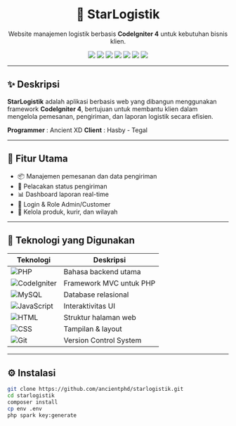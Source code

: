 <h1 align="center">🚚 StarLogistik</h1>
<p align="center">Website manajemen logistik berbasis <strong>CodeIgniter 4</strong> untuk kebutuhan bisnis klien.</p>

<p align="center">
  <img src="https://img.shields.io/badge/PHP-8.1-blue?logo=php" />
  <img src="https://img.shields.io/badge/CodeIgniter-4-red?logo=codeigniter" />
  <img src="https://img.shields.io/badge/MySQL-Database-blue?logo=mysql" />
  <img src="https://img.shields.io/badge/JavaScript-Frontend-yellow?logo=javascript" />
  <img src="https://img.shields.io/badge/HTML-Markup-orange?logo=html5" />
  <img src="https://img.shields.io/badge/CSS-Styling-blue?logo=css3" />
  <img src="https://img.shields.io/badge/Git-VersionControl-orange?logo=git" />
</p>

---

## ✨ Deskripsi

**StarLogistik** adalah aplikasi berbasis web yang dibangun menggunakan framework **CodeIgniter 4**, bertujuan untuk membantu klien dalam mengelola pemesanan, pengiriman, dan laporan logistik secara efisien.

**Programmer** : Ancient XD
**Client** : Hasby - Tegal

---

## 🚀 Fitur Utama
- 📦 Manajemen pemesanan dan data pengiriman
- 📍 Pelacakan status pengiriman
- 📊 Dashboard laporan real-time
- 👥 Login & Role Admin/Customer
- 📁 Kelola produk, kurir, dan wilayah

---

## 🧰 Teknologi yang Digunakan

| Teknologi | Deskripsi |
|----------|-----------|
| ![PHP](https://img.shields.io/badge/PHP-8.1-blue?logo=php) | Bahasa backend utama |
| ![CodeIgniter](https://img.shields.io/badge/CodeIgniter-4-red?logo=codeigniter) | Framework MVC untuk PHP |
| ![MySQL](https://img.shields.io/badge/MySQL-Database-blue?logo=mysql) | Database relasional |
| ![JavaScript](https://img.shields.io/badge/JavaScript-Frontend-yellow?logo=javascript) | Interaktivitas UI |
| ![HTML](https://img.shields.io/badge/HTML5-Markup-orange?logo=html5) | Struktur halaman web |
| ![CSS](https://img.shields.io/badge/CSS3-Styling-blue?logo=css3) | Tampilan & layout |
| ![Git](https://img.shields.io/badge/Git-VersionControl-orange?logo=git) | Version Control System |

---

## ⚙️ Instalasi

```bash
git clone https://github.com/ancientphd/starlogistik.git
cd starlogistik
composer install
cp env .env
php spark key:generate

